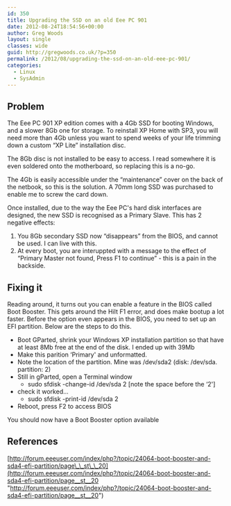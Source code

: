 ```yaml
---
id: 350
title: Upgrading the SSD on an old Eee PC 901
date: 2012-08-24T18:54:56+00:00
author: Greg Woods
layout: single
classes: wide
guid: http://gregwoods.co.uk/?p=350
permalink: /2012/08/upgrading-the-ssd-on-an-old-eee-pc-901/
categories:
  - Linux
  - SysAdmin
---
```

## Problem

The Eee PC 901 XP edition comes with a 4Gb SSD for booting Windows, and a slower 8Gb one for storage. To reinstall XP Home with SP3, you will need more than 4Gb unless you want to spend weeks of your life trimming down a custom &#8220;XP Lite&#8221; installation disc.

The 8Gb disc is not installed to be easy to access. I read somewhere it is even soldered onto the motherboard, so replacing this is a no-go.

The 4Gb is easily accessible under the &#8220;maintenance&#8221; cover on the back of the netbook, so this is the solution. A 70mm long SSD was purchased to enable me to screw the card down.

Once installed, due to the way the Eee PC's hard disk interfaces are designed, the new SSD is recognised as a Primary Slave. This has 2 negative effects:  
1) You 8Gb secondary SSD now &#8220;disappears&#8221; from the BIOS, and cannot be used. I can live with this.  
2) At every boot, you are interuppted with a message to the effect of &#8220;Primary Master not found, Press F1 to continue&#8221; - this is a pain in the backside.

## Fixing it

Reading around, it turns out you can enable a feature in the BIOS called Boot Booster. This gets around the HiIt F1 error, and does make bootup a lot faster. Before the option even appears in the BIOS, you need to set up an EFI partition. Below are the steps to do this.

  * Boot GParted, shrink your Windows XP installation partition so that have at least 8Mb free at the end of the disk. I ended up with 39Mb
  * Make this parition &#8216;Primary' and unformatted.
  * Note the location of the partition. Mine was /dev/sda2 (disk: /dev/sda. partition: 2)
  * Still in gParted, open a Terminal window 
      * sudo sfdisk -change-id /dev/sda 2 [note the space before the &#8216;2']
  * check it worked... 
      * sudo sfdisk -print-id /dev/sda 2
  * Reboot, press F2 to access BIOS

You should now have a Boot Booster option available

## References

[http://forum.eeeuser.com/index/php?/topic/24064-boot-booster-and-sda4-efi-partition/page\_\_st\_\_20](http://forum.eeeuser.com/index/php?/topic/24064-boot-booster-and-sda4-efi-partition/page__st__20 "http://forum.eeeuser.com/index/php?/topic/24064-boot-booster-and-sda4-efi-partition/page__st__20")